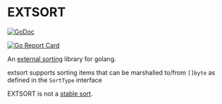 # EXTSORT

[![GoDoc](https://godoc.org/github.com/lanrat/extsort?status.svg)](https://godoc.org/github.com/lanrat/extsort)

[![Go Report Card](https://goreportcard.com/badge/github.com/lanrat/extsort)](https://goreportcard.com/report/github.com/lanrat/extsort)

An [external sorting](https://en.wikipedia.org/wiki/External_sorting) library for golang.

extsort supports sorting items that can be marshalled to/from `[]byte` as defined in the `SortType` interface

EXTSORT is not a [stable sort](https://en.wikipedia.org/wiki/Sorting_algorithm#Stability).
